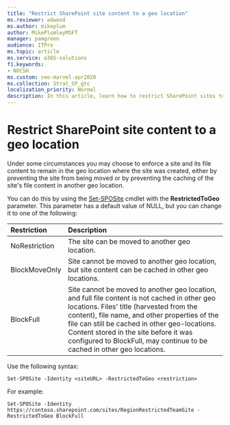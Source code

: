 ```yaml
---
title: "Restrict SharePoint site content to a geo location"
ms.reviewer: adwood
ms.author: mikeplum
author: MikePlumleyMSFT
manager: pamgreen
audience: ITPro
ms.topic: article
ms.service: o365-solutions
f1.keywords:
- NOCSH
ms.custom: seo-marvel-apr2020
ms.collection: Strat_SP_gtc
localization_priority: Normal
description: In this article, learn how to restrict SharePoint sites to a specified geo location in a multi-geo environment.
---
```


# Restrict SharePoint site content to a geo location

Under some circumstances you may choose to enforce a site and its file content to remain in the geo location where the site was created, either by preventing the site from being moved or by preventing the caching of the site's file content in another geo location.

You can do this by using the [Set-SPOSite](/powershell/module/sharepoint-online/set-sposite) cmdlet with the **RestrictedToGeo** parameter. This parameter has a default value of NULL, but you can change it to one of the following:

|Restriction|Description|
|:----------|:----------|
|NoRestriction|The site can be moved to another geo location.|
|BlockMoveOnly|Site cannot be moved to another geo location, but site content can be cached in other geo locations.|
|BlockFull|Site cannot be moved to another geo location, and full file content is not cached in other geo locations. Files' title (harvested from the content), file name, and other properties of the file can still be cached in other geo-locations.<br>Content stored in the site before it was configured to BlockFull, may continue to be cached in other geo locations.|

Use the following syntax:

`Set-SPOSite -Identity <siteURL> -RestrictedToGeo <restriction>`

For example:

`Set-SPOSite -Identity https://contoso.sharepoint.com/sites/RegionRestrictedTeamSite -RestrictedToGeo BlockFull`